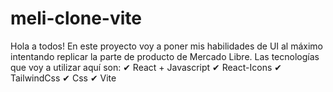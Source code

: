 # meli-clone-vite
Hola a todos! En este proyecto voy a poner mis habilidades de UI al máximo intentando replicar la parte de producto de Mercado Libre.
Las tecnologías que voy a utilizar aquí son:
✔ React + Javascript
✔ React-Icons
✔ TailwindCss
✔ Css
✔ Vite

